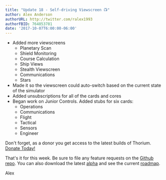 ```yaml
---
title: "Update 18 - Self-driving Viewscreen 📺"
author: Alex Anderson
authorURL: http://twitter.com/ralex1993
authorFBID: 764853781
date: '2017-10-07T6:00:00-06:00'
---
```

- Added more viewscreens
  - Planetary Scan
  - Shield Monitoring
  - Course Calculation
  - Ship Views
  - Stealth Viewscreen
  - Communications
  - Stars
- Made it so the viewscreen could auto-switch based on the current state of the simulator
- Added unsubscriptions for all of the cards and cores
- Began work on Junior Controls. Added stubs for six cards:
  - Operations
  - Communications
  - Flight
  - Tactical
  - Sensors
  - Engineer

Don't forget, as a donor you get access to the latest builds of Thorium. [Donate Today!](/en/donate)

That's it for this week. Be sure to file any feature requests on the [Github repo](https://github.com/Thorium-Sim/thorium/issues). You can also download the latest [alpha](https://github.com/Thorium-Sim/thorium/releases) and see the current [roadmap](https://github.com/Thorium-Sim/thorium/projects/2).

Alex
